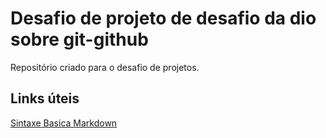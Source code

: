 # Desafio de projeto de desafio da dio sobre git-github
Repositório criado para o desafio de projetos.

## Links úteis
[Sintaxe Basica Markdown](http://www.markdownguid.org/basic-syntax/)
